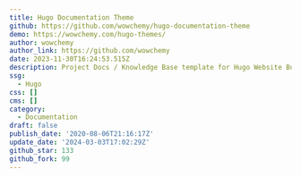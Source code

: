 ```yaml
---
title: Hugo Documentation Theme
github: https://github.com/wowchemy/hugo-documentation-theme
demo: https://wowchemy.com/hugo-themes/
author: wowchemy
author_link: https://github.com/wowchemy
date: 2023-11-30T16:24:53.515Z
description: Project Docs / Knowledge Base template for Hugo Website Builder. 创建项目文档
ssg:
  - Hugo
css: []
cms: []
category:
  - Documentation
draft: false
publish_date: '2020-08-06T21:16:17Z'
update_date: '2024-03-03T17:02:29Z'
github_star: 133
github_fork: 99
---
```

